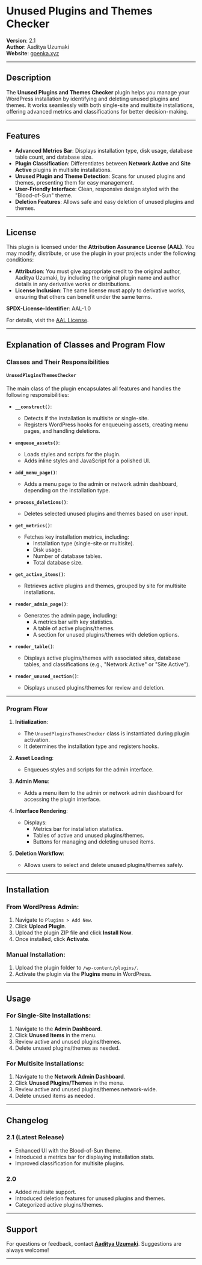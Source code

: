 # Unused Plugins and Themes Checker

**Version**: 2.1  
**Author**: Aaditya Uzumaki  
**Website**: [goenka.xyz](https://goenka.xyz)  

---

## Description

The **Unused Plugins and Themes Checker** plugin helps you manage your WordPress installation by identifying and deleting unused plugins and themes. It works seamlessly with both single-site and multisite installations, offering advanced metrics and classifications for better decision-making.

---

## Features

- **Advanced Metrics Bar**: Displays installation type, disk usage, database table count, and database size.
- **Plugin Classification**: Differentiates between **Network Active** and **Site Active** plugins in multisite installations.
- **Unused Plugin and Theme Detection**: Scans for unused plugins and themes, presenting them for easy management.
- **User-Friendly Interface**: Clean, responsive design styled with the "Blood-of-Sun" theme.
- **Deletion Features**: Allows safe and easy deletion of unused plugins and themes.

---

## License

This plugin is licensed under the **Attribution Assurance License (AAL)**. You may modify, distribute, or use the plugin in your projects under the following conditions:

- **Attribution**: You must give appropriate credit to the original author, Aaditya Uzumaki, by including the original plugin name and author details in any derivative works or distributions.
- **License Inclusion**: The same license must apply to derivative works, ensuring that others can benefit under the same terms.

**SPDX-License-Identifier**: AAL-1.0  

For details, visit the [AAL License](https://opensource.org/licenses/AAL).

---

## Explanation of Classes and Program Flow

### **Classes and Their Responsibilities**

#### `UnusedPluginsThemesChecker`
The main class of the plugin encapsulates all features and handles the following responsibilities:

- **`__construct()`**:
  - Detects if the installation is multisite or single-site.
  - Registers WordPress hooks for enqueueing assets, creating menu pages, and handling deletions.

- **`enqueue_assets()`**:
  - Loads styles and scripts for the plugin.
  - Adds inline styles and JavaScript for a polished UI.

- **`add_menu_page()`**:
  - Adds a menu page to the admin or network admin dashboard, depending on the installation type.

- **`process_deletions()`**:
  - Deletes selected unused plugins and themes based on user input.

- **`get_metrics()`**:
  - Fetches key installation metrics, including:
    - Installation type (single-site or multisite).
    - Disk usage.
    - Number of database tables.
    - Total database size.

- **`get_active_items()`**:
  - Retrieves active plugins and themes, grouped by site for multisite installations.

- **`render_admin_page()`**:
  - Generates the admin page, including:
    - A metrics bar with key statistics.
    - A table of active plugins/themes.
    - A section for unused plugins/themes with deletion options.

- **`render_table()`**:
  - Displays active plugins/themes with associated sites, database tables, and classifications (e.g., "Network Active" or "Site Active").

- **`render_unused_section()`**:
  - Displays unused plugins/themes for review and deletion.

---

### **Program Flow**

1. **Initialization**:
   - The `UnusedPluginsThemesChecker` class is instantiated during plugin activation.
   - It determines the installation type and registers hooks.

2. **Asset Loading**:
   - Enqueues styles and scripts for the admin interface.

3. **Admin Menu**:
   - Adds a menu item to the admin or network admin dashboard for accessing the plugin interface.

4. **Interface Rendering**:
   - Displays:
     - Metrics bar for installation statistics.
     - Tables of active and unused plugins/themes.
     - Buttons for managing and deleting unused items.

5. **Deletion Workflow**:
   - Allows users to select and delete unused plugins/themes safely.

---

## Installation

### From WordPress Admin:

1. Navigate to `Plugins > Add New`.
2. Click **Upload Plugin**.
3. Upload the plugin ZIP file and click **Install Now**.
4. Once installed, click **Activate**.

### Manual Installation:

1. Upload the plugin folder to `/wp-content/plugins/`.
2. Activate the plugin via the **Plugins** menu in WordPress.

---

## Usage

### For Single-Site Installations:

1. Navigate to the **Admin Dashboard**.
2. Click **Unused Items** in the menu.
3. Review active and unused plugins/themes.
4. Delete unused plugins/themes as needed.

### For Multisite Installations:

1. Navigate to the **Network Admin Dashboard**.
2. Click **Unused Plugins/Themes** in the menu.
3. Review active and unused plugins/themes network-wide.
4. Delete unused items as needed.

---

## Changelog

### **2.1** (Latest Release)
- Enhanced UI with the Blood-of-Sun theme.
- Introduced a metrics bar for displaying installation stats.
- Improved classification for multisite plugins.

### **2.0**
- Added multisite support.
- Introduced deletion features for unused plugins and themes.
- Categorized active plugins/themes.

---

## Support

For questions or feedback, contact **[Aaditya Uzumaki](https://goenka.xyz)**. Suggestions are always welcome!

---

